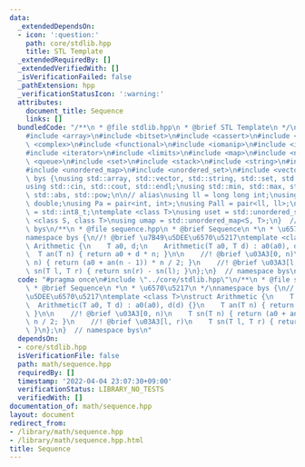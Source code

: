 ```yaml
---
data:
  _extendedDependsOn:
  - icon: ':question:'
    path: core/stdlib.hpp
    title: STL Template
  _extendedRequiredBy: []
  _extendedVerifiedWith: []
  _isVerificationFailed: false
  _pathExtension: hpp
  _verificationStatusIcon: ':warning:'
  attributes:
    document_title: Sequence
    links: []
  bundledCode: "/**\n * @file stdlib.hpp\n * @brief STL Template\n */\n#include <algorithm>\n\
    #include <array>\n#include <bitset>\n#include <cassert>\n#include <cmath>\n#include\
    \ <complex>\n#include <functional>\n#include <iomanip>\n#include <iostream>\n\
    #include <iterator>\n#include <limits>\n#include <map>\n#include <numeric>\n#include\
    \ <queue>\n#include <set>\n#include <stack>\n#include <string>\n#include <type_traits>\n\
    #include <unordered_map>\n#include <unordered_set>\n#include <vector>\n\nnamespace\
    \ bys {\nusing std::array, std::vector, std::string, std::set, std::map, std::pair;\n\
    using std::cin, std::cout, std::endl;\nusing std::min, std::max, std::sort, std::reverse,\
    \ std::abs, std::pow;\n\n// alias\nusing ll = long long int;\nusing ld = long\
    \ double;\nusing Pa = pair<int, int>;\nusing Pall = pair<ll, ll>;\nusing ibool\
    \ = std::int8_t;\ntemplate <class T>\nusing uset = std::unordered_set<T>;\ntemplate\
    \ <class S, class T>\nusing umap = std::unordered_map<S, T>;\n}  // namespace\
    \ bys\n/**\n * @file sequence.hpp\n * @brief Sequence\n *\n * \u6570\u5217\n */\n\
    namespace bys {\n//! @brief \u7B49\u5DEE\u6570\u5217\ntemplate <class T>\nstruct\
    \ Arithmetic {\n    T a0, d;\n    Arithmetic(T a0, T d) : a0(a0), d(d) {}\n  \
    \  T an(T n) { return a0 + d * n; }\n\n    //! @brief \u03A3[0, n)\n    T sn(T\
    \ n) { return (a0 + an(n - 1)) * n / 2; }\n    //! @brief \u03A3[l, r)\n    T\
    \ sn(T l, T r) { return sn(r) - sn(l); }\n};\n}  // namespace bys\n"
  code: "#pragma once\n#include \"../core/stdlib.hpp\"\n/**\n * @file sequence.hpp\n\
    \ * @brief Sequence\n *\n * \u6570\u5217\n */\nnamespace bys {\n//! @brief \u7B49\
    \u5DEE\u6570\u5217\ntemplate <class T>\nstruct Arithmetic {\n    T a0, d;\n  \
    \  Arithmetic(T a0, T d) : a0(a0), d(d) {}\n    T an(T n) { return a0 + d * n;\
    \ }\n\n    //! @brief \u03A3[0, n)\n    T sn(T n) { return (a0 + an(n - 1)) *\
    \ n / 2; }\n    //! @brief \u03A3[l, r)\n    T sn(T l, T r) { return sn(r) - sn(l);\
    \ }\n};\n}  // namespace bys\n"
  dependsOn:
  - core/stdlib.hpp
  isVerificationFile: false
  path: math/sequence.hpp
  requiredBy: []
  timestamp: '2022-04-04 23:07:30+09:00'
  verificationStatus: LIBRARY_NO_TESTS
  verifiedWith: []
documentation_of: math/sequence.hpp
layout: document
redirect_from:
- /library/math/sequence.hpp
- /library/math/sequence.hpp.html
title: Sequence
---
```

